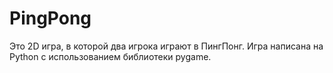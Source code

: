 # PingPong

Это 2D игра, в которой два игрока играют в ПингПонг. Игра написана на Python с использованием библиотеки pygame.
